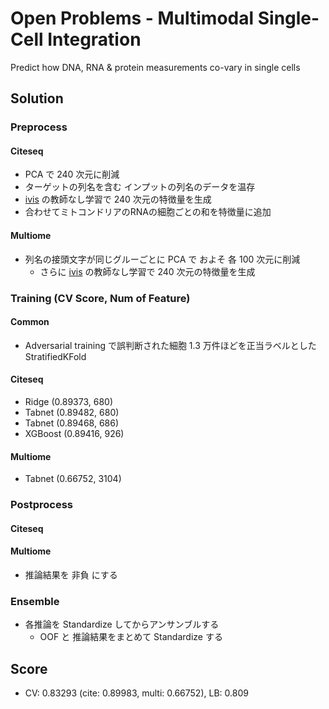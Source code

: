 # Open Problems - Multimodal Single-Cell Integration

Predict how DNA, RNA & protein measurements co-vary in single cells


## Solution

### Preprocess

#### Citeseq

- PCA で 240 次元に削減
- ターゲットの列名を含む インプットの列名のデータを温存
- [ivis](https://bering-ivis.readthedocs.io/en/latest/index.html) の教師なし学習で 240 次元の特徴量を生成
- 合わせてミトコンドリアのRNAの細胞ごとの和を特徴量に追加

#### Multiome

- 列名の接頭文字が同じグルーごとに PCA で およそ 各 100 次元に削減
    - さらに [ivis](https://bering-ivis.readthedocs.io/en/latest/index.html) の教師なし学習で 240 次元の特徴量を生成


### Training (CV Score, Num of Feature)

#### Common

- Adversarial training で誤判断された細胞 1.3 万件ほどを正当ラベルとした StratifiedKFold

#### Citeseq

- Ridge (0.89373, 680)
- Tabnet (0.89482, 680)
- Tabnet (0.89468, 686)
- XGBoost (0.89416, 926)

#### Multiome

- Tabnet (0.66752, 3104)


### Postprocess

#### Citeseq



#### Multiome

- 推論結果を 非負 にする



### Ensemble

- 各推論を Standardize してからアンサンブルする
    - OOF と 推論結果をまとめて Standardize する

## Score

- CV: 0.83293 (cite: 0.89983, multi: 0.66752), LB: 0.809
